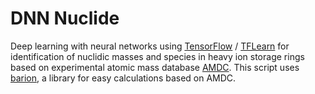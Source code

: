 # DNN Nuclide

Deep learning with neural networks using [TensorFlow](https://github.com/xaratustrah/barion) / [TFLearn](http://tflearn.org/) for identification of nuclidic masses and species in heavy ion storage rings based on experimental atomic mass database [AMDC](https://www-nds.iaea.org/amdc/). This script uses [barion](https://github.com/xaratustrah/barion), a library for easy calculations based on AMDC.
